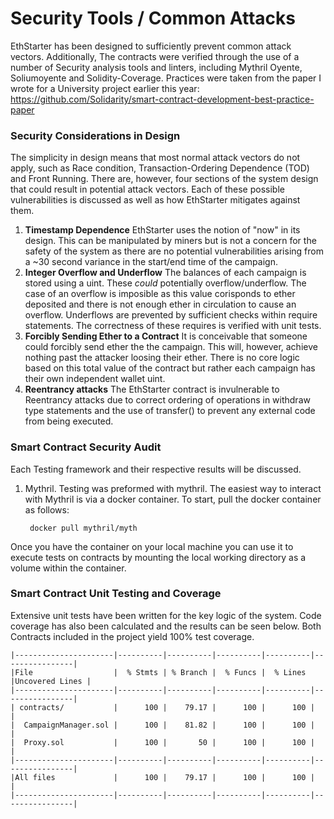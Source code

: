 # Security Tools / Common Attacks
EthStarter has been designed to sufficiently prevent common attack vectors. Additionally, The contracts were verified through the use of a number of Security analysis tools and linters, including Mythril  Oyente, Soliumoyente and Solidity-Coverage. Practices were taken from the paper I wrote for a University project earlier this year: https://github.com/SoIidarity/smart-contract-development-best-practice-paper

### Security Considerations in Design
The simplicity in design means that most normal attack vectors do not apply, such as Race condition, Transaction-Ordering Dependence (TOD) and Front Running. There are, however, four sections of the system design that could result in potential attack vectors. Each of these possible vulnerabilities is discussed as well as how EthStarter mitigates against them.

1. **Timestamp Dependence**
EthStarter uses the notion of "now" in its design. This can be manipulated by miners but is not a concern for the safety of the system as there are no potential vulnerabilities arising from a ~30 second variance in the start/end time of the campaign.
2. **Integer Overflow and Underflow**
The balances of each campaign is stored using a uint. These *could* potentially overflow/underflow. The case of an overflow is imposible as this value corisponds to ether deposited and there is not enough ether in circulation to cause an overflow. Underflows are prevented by sufficient checks within require statements. The correctness of these requires is verified with unit tests.
3. **Forcibly Sending Ether to a Contract**
It is conceivable that someone could forcibly send ether the the campaign. This will, however, achieve nothing past the attacker loosing their ether. There is no core logic based on this total value of the contract but rather each campaign has their own independent wallet uint.
4. **Reentrancy attacks**
The EthStarter contract is invulnerable to Reentrancy attacks due to correct ordering of operations in withdraw type statements and the use of transfer() to prevent any external code from being executed.

### Smart Contract Security Audit
Each Testing framework and their respective results will be discussed.


1. Mythril. Testing was preformed with mythril. The easiest way to interact with Mythril is via a docker container. To start, pull the docker container as follows:

        docker pull mythril/myth

Once you have the container on your local machine you can use it to execute tests on contracts by mounting the local working directory as a volume within the container.


### Smart Contract Unit Testing and Coverage
Extensive unit tests have been written for the key logic of the system. Code coverage has also been calculated and the results can be seen below. Both Contracts included in the project yield 100% test coverage.

    |----------------------|----------|----------|----------|----------|----------------|
    |File                  |  % Stmts | % Branch |  % Funcs |  % Lines |Uncovered Lines |
    |----------------------|----------|----------|----------|----------|----------------|
    | contracts/           |      100 |    79.17 |      100 |      100 |                |
    |  CampaignManager.sol |      100 |    81.82 |      100 |      100 |                |
    |  Proxy.sol           |      100 |       50 |      100 |      100 |                |
    |----------------------|----------|----------|----------|----------|----------------|
    |All files             |      100 |    79.17 |      100 |      100 |                |
    |----------------------|----------|----------|----------|----------|----------------|